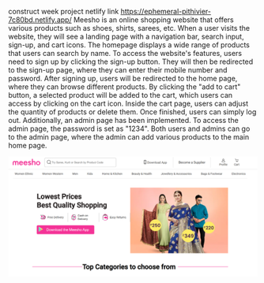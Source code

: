 construct week project
netlify link https://ephemeral-pithivier-7c80bd.netlify.app/ 
Meesho is an online shopping website that offers various products such as shoes, shirts, sarees, etc. When a user visits the website, they will see a landing page with a navigation bar, search input, sign-up, and cart icons. The homepage displays a wide range of products that users can search by name. To access the website's features, users need to sign up by clicking the sign-up button. They will then be redirected to the sign-up page, where they can enter their mobile number and password. After signing up, users will be redirected to the home page, where they can browse different products. By clicking the "add to cart" button, a selected product will be added to the cart, which users can access by clicking on the cart icon. Inside the cart page, users can adjust the quantity of products or delete them. Once finished, users can simply log out. Additionally, an admin page has been implemented. To access the admin page, the password is set as "1234". Both users and admins can go to the admin page, where the admin can add various products to the main home page.   

![Alt text](./images/Screenshot%202023-05-16%20124207.png)
